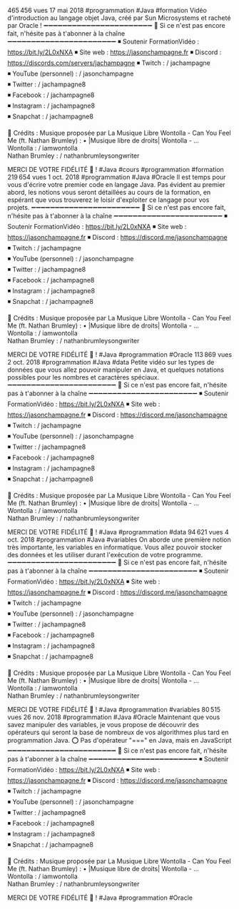 465 456 vues 17 mai 2018 #programmation #Java #formation
Vidéo d'introduction au langage objet Java, créé par Sun Microsystems et racheté par Oracle !
➖➖➖➖➖➖➖➖➖➖➖➖➖➖➖➖➖➖➖➖➖➖➖
💙 Si ce n'est pas encore fait, n'hésite pas à t'abonner à la chaîne
➖➖➖➖➖➖➖➖➖➖➖➖➖➖➖➖➖➖➖➖➖➖➖
◾ Soutenir FormationVidéo : https://bit.ly/2L0xNXA
◾ Site web : https://jasonchampagne.fr
◾ Discord : https://discords.com/servers/jachampagne
◾ Twitch : / jachampagne  
◾ YouTube (personnel) : / jasonchampagne  
◾ Twitter : / jachampagne8  
◾ Facebook : / jachampagne8  
◾ Instagram : / jachampagne8  
◾ Snapchat : / jachampagne8

🔵 Crédits :
Musique proposée par La Musique Libre
Wontolla - Can You Feel Me (ft. Nathan Brumley) : • |Musique libre de droits| Wontolla - ...  
Wontolla : / iamwontolla  
Nathan Brumley : / nathanbrumleysongwriter

MERCI DE VOTRE FIDÉLITÉ 💙 !
#Java #cours #programmation #formation
219 654 vues 1 oct. 2018 #programmation #Java #Oracle
Il est temps pour vous d'écrire votre premier code en langage Java. Pas évident au premier abord, les notions vous seront détaillées au cours de la formation, en espérant que vous trouverez le loisir d'exploiter ce langage pour vos projets.
➖➖➖➖➖➖➖➖➖➖➖➖➖➖➖➖➖➖➖➖➖➖➖
💙 Si ce n'est pas encore fait, n'hésite pas à t'abonner à la chaîne
➖➖➖➖➖➖➖➖➖➖➖➖➖➖➖➖➖➖➖➖➖➖➖
◾ Soutenir FormationVidéo : https://bit.ly/2L0xNXA
◾ Site web : https://jasonchampagne.fr
◾ Discord : https://discord.me/jasonchampagne
◾ Twitch : / jachampagne  
◾ YouTube (personnel) : / jasonchampagne  
◾ Twitter : / jachampagne8  
◾ Facebook : / jachampagne8  
◾ Instagram : / jachampagne8  
◾ Snapchat : / jachampagne8

🔵 Crédits :
Musique proposée par La Musique Libre
Wontolla - Can You Feel Me (ft. Nathan Brumley) : • |Musique libre de droits| Wontolla - ...  
Wontolla : / iamwontolla  
Nathan Brumley : / nathanbrumleysongwriter

MERCI DE VOTRE FIDÉLITÉ 💙 !
#Java #programmation #Oracle
113 869 vues 2 oct. 2018 #programmation #Java #data
Petite vidéo sur les types de données que vous allez pouvoir manipuler en Java, et quelques notations possibles pour les nombres et caractères spéciaux.
➖➖➖➖➖➖➖➖➖➖➖➖➖➖➖➖➖➖➖➖➖➖➖
💙 Si ce n'est pas encore fait, n'hésite pas à t'abonner à la chaîne
➖➖➖➖➖➖➖➖➖➖➖➖➖➖➖➖➖➖➖➖➖➖➖
◾ Soutenir FormationVidéo : https://bit.ly/2L0xNXA
◾ Site web : https://jasonchampagne.fr
◾ Discord : https://discord.me/jasonchampagne
◾ Twitch : / jachampagne  
◾ YouTube (personnel) : / jasonchampagne  
◾ Twitter : / jachampagne8  
◾ Facebook : / jachampagne8  
◾ Instagram : / jachampagne8  
◾ Snapchat : / jachampagne8

🔵 Crédits :
Musique proposée par La Musique Libre
Wontolla - Can You Feel Me (ft. Nathan Brumley) : • |Musique libre de droits| Wontolla - ...  
Wontolla : / iamwontolla  
Nathan Brumley : / nathanbrumleysongwriter

MERCI DE VOTRE FIDÉLITÉ 💙 !
#Java #programmation #data
94 621 vues 4 oct. 2018 #programmation #Java #variables
On aborde une première notion très importante, les variables en informatique. Vous allez pouvoir stocker des données et les utiliser durant l'exécution de votre programme.
➖➖➖➖➖➖➖➖➖➖➖➖➖➖➖➖➖➖➖➖➖➖➖
💙 Si ce n'est pas encore fait, n'hésite pas à t'abonner à la chaîne
➖➖➖➖➖➖➖➖➖➖➖➖➖➖➖➖➖➖➖➖➖➖➖
◾ Soutenir FormationVidéo : https://bit.ly/2L0xNXA
◾ Site web : https://jasonchampagne.fr
◾ Discord : https://discord.me/jasonchampagne
◾ Twitch : / jachampagne  
◾ YouTube (personnel) : / jasonchampagne  
◾ Twitter : / jachampagne8  
◾ Facebook : / jachampagne8  
◾ Instagram : / jachampagne8  
◾ Snapchat : / jachampagne8

🔵 Crédits :
Musique proposée par La Musique Libre
Wontolla - Can You Feel Me (ft. Nathan Brumley) : • |Musique libre de droits| Wontolla - ...  
Wontolla : / iamwontolla  
Nathan Brumley : / nathanbrumleysongwriter

MERCI DE VOTRE FIDÉLITÉ 💙 !
#Java #programmation #variables
80 515 vues 26 nov. 2018 #programmation #Java #Oracle
Maintenant que vous savez manipuler des variables, je vous propose de découvrir des opérateurs qui seront la base de nombreux de vos algorithmes plus tard en programmation Java.
⭕ Pas d'opérateur "===" en Java, mais en JavaScript
➖➖➖➖➖➖➖➖➖➖➖➖➖➖➖➖➖➖➖➖➖➖➖
💙 Si ce n'est pas encore fait, n'hésite pas à t'abonner à la chaîne
➖➖➖➖➖➖➖➖➖➖➖➖➖➖➖➖➖➖➖➖➖➖➖
◾ Soutenir FormationVidéo : https://bit.ly/2L0xNXA
◾ Site web : https://jasonchampagne.fr
◾ Discord : https://discord.me/jasonchampagne
◾ Twitch : / jachampagne  
◾ YouTube (personnel) : / jasonchampagne  
◾ Twitter : / jachampagne8  
◾ Facebook : / jachampagne8  
◾ Instagram : / jachampagne8  
◾ Snapchat : / jachampagne8

🔵 Crédits :
Musique proposée par La Musique Libre
Wontolla - Can You Feel Me (ft. Nathan Brumley) : • |Musique libre de droits| Wontolla - ...  
Wontolla : / iamwontolla  
Nathan Brumley : / nathanbrumleysongwriter

MERCI DE VOTRE FIDÉLITÉ 💙 !
#Java #programmation #Oracle
